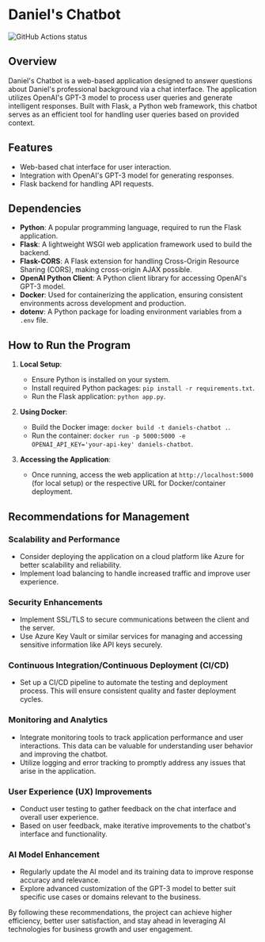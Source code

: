 # Daniel's Chatbot

![GitHub Actions status](https://github.com/medinardaniel/daniels-chatbot/workflows/Continuous%20Integration/badge.svg)

## Overview
Daniel's Chatbot is a web-based application designed to answer questions about Daniel's professional background via a chat interface. The application utilizes OpenAI's GPT-3 model to process user queries and generate intelligent responses. Built with Flask, a Python web framework, this chatbot serves as an efficient tool for handling user queries based on provided context.

## Features
- Web-based chat interface for user interaction.
- Integration with OpenAI's GPT-3 model for generating responses.
- Flask backend for handling API requests.

## Dependencies
- **Python**: A popular programming language, required to run the Flask application.
- **Flask**: A lightweight WSGI web application framework used to build the backend.
- **Flask-CORS**: A Flask extension for handling Cross-Origin Resource Sharing (CORS), making cross-origin AJAX possible.
- **OpenAI Python Client**: A Python client library for accessing OpenAI's GPT-3 model.
- **Docker**: Used for containerizing the application, ensuring consistent environments across development and production.
- **dotenv**: A Python package for loading environment variables from a `.env` file.

## How to Run the Program
1. **Local Setup**:
   - Ensure Python is installed on your system.
   - Install required Python packages: `pip install -r requirements.txt`.
   - Run the Flask application: `python app.py`.

2. **Using Docker**:
   - Build the Docker image: `docker build -t daniels-chatbot .`.
   - Run the container: `docker run -p 5000:5000 -e OPENAI_API_KEY='your-api-key' daniels-chatbot`.

3. **Accessing the Application**:
   - Once running, access the web application at `http://localhost:5000` (for local setup) or the respective URL for Docker/container deployment.

## Recommendations for Management

### Scalability and Performance
- Consider deploying the application on a cloud platform like Azure for better scalability and reliability.
- Implement load balancing to handle increased traffic and improve user experience.

### Security Enhancements
- Implement SSL/TLS to secure communications between the client and the server.
- Use Azure Key Vault or similar services for managing and accessing sensitive information like API keys securely.

### Continuous Integration/Continuous Deployment (CI/CD)
- Set up a CI/CD pipeline to automate the testing and deployment process. This will ensure consistent quality and faster deployment cycles.

### Monitoring and Analytics
- Integrate monitoring tools to track application performance and user interactions. This data can be valuable for understanding user behavior and improving the chatbot.
- Utilize logging and error tracking to promptly address any issues that arise in the application.

### User Experience (UX) Improvements
- Conduct user testing to gather feedback on the chat interface and overall user experience.
- Based on user feedback, make iterative improvements to the chatbot's interface and functionality.

### AI Model Enhancement
- Regularly update the AI model and its training data to improve response accuracy and relevance.
- Explore advanced customization of the GPT-3 model to better suit specific use cases or domains relevant to the business.

By following these recommendations, the project can achieve higher efficiency, better user satisfaction, and stay ahead in leveraging AI technologies for business growth and user engagement.
